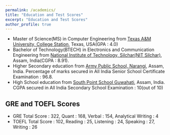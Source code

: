 ```yaml
---
permalink: /academics/
title: "Education and Test Scores"
excerpt: "Education and Test Scores"
author_profile: true
---
```


* Master of Science(MS) in Computer Engineering from
[Texas A&M University, College Station](https://www.tamu.edu/),
Texas, USA(GPA : 4.0) 
* Bachelor of Technology(BTECH) in Electronics and Communication Engineering from 
[National Institute of Technology, Silchar(NIT Silchar)](http://www.nits.ac.in/),
Assam, India(CGPA : 8.91).
* Higher Secondary education from [Army Public School, Narangi](http://www.apsnarangi.com/), Assam, India.
Percentage of marks secured in All India Senior School Certificate Examination : 96.8.
* High School education from [South Point School Guwahati](http://www.spsghy.co.in/mainpage/index.html), Assam, India.
CGPA secured in All India Secondary School Examination : 10(out of 10)

GRE and TOEFL Scores
---
* GRE Total Score : 322, Quant : 168, Verbal : 154, Analytical Writing : 4
* TOEFL Total Score : 102, Reading : 25, Listening : 24, Speaking : 27, Writing : 26

